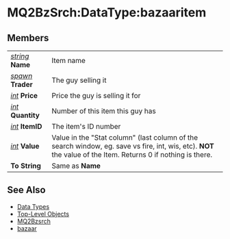 # MQ2BzSrch:DataType:bazaaritem

## Members

|  |  |
| :--- | :--- |
| [_string_](datatype-string.md) **Name** | Item name |
| [_spawn_](datatype-spawn.md) **Trader** | The guy selling it |
| [_int_](datatype-int.md) **Price** | Price the guy is selling it for |
| [_int_](datatype-int.md) **Quantity** | Number of this item this guy has |
| [_int_](datatype-int.md) **ItemID** | The item's ID number |
| [_int_](datatype-int.md) **Value** | Value in the "Stat column" \(last column of the search window, eg. save vs fire, int, wis, etc\). **NOT** the value of the Item. Returns 0 if nothing is there. |
| **To String** | Same as **Name** |

## See Also

* [Data Types](./)
* [Top-Level Objects](../top-level-objects/)
* [MQ2Bzsrch](../../plugins/core-plugins/mq2bzsrch.md)
* [bazaar](mq2bzsrch-datatype-bazaar.md)

